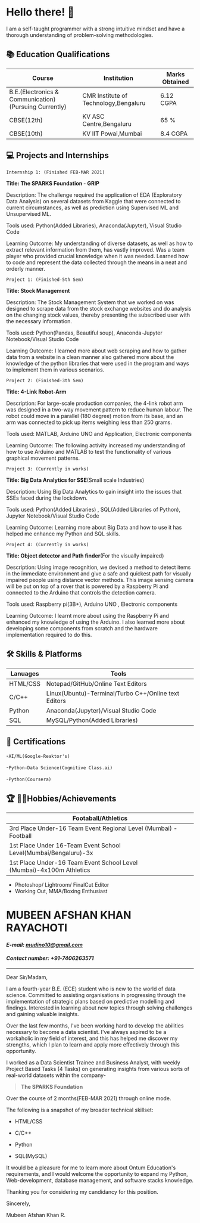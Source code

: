 # Hello there! 👋 

I am a self-taught programmer with a strong intuitive mindset and have a thorough understanding of problem-solving methodologies.



## 📚 Education Qualifications 

|  Course            |          Institution                                                       | Marks Obtained | 
| ----------------- | ------------------------------------------------------------------ | ------------------- |
| B.E.(Electronics & Communication)(Pursuing Currently) | CMR Institute of Technology,Bengaluru |      6.12 CGPA         |                      
| CBSE(12th) | KV ASC Centre,Bengaluru |                          65 %                                           |
| CBSE(10th) | KV IIT Powai,Mumbai |                               8.4 CGPA                                      |



## 💻 Projects and Internships

`Internship 1: (Finished FEB-MAR 2021)`

**Title: The SPARKS Foundation - GRIP**

Description: The challenge required the application of EDA (Exploratory Data Analysis) on several datasets from Kaggle that were connected to current circumstances, as well as prediction using Supervised ML and Unsupervised ML.


Tools used: Python(Added Libraries), Anaconda(Jupyter), Visual Studio Code 

Learning Outcome: My understanding of diverse datasets, as well as how to extract relevant information from them, has vastly improved. Was a team player who provided crucial knowledge when it was needed.
Learned how to code and represent the data collected through the means in a neat and orderly manner.


`Project 1: (Finished-5th Sem)`

 **Title: Stock Management**

Description: The Stock Management System that we worked on was designed to scrape data from the stock exchange websites and do analysis on the changing stock values, thereby presenting the subscribed user with the necessary information.

Tools used: Python(Pandas, Beautiful soup), Anaconda-Jupyter Notebook/Visual Studio Code

Learning Outcome: I learned more about web scraping and how to gather data from a website in a clean manner also gathered more about the knowledge of the python libraries that were used in the program and ways to implement them in various scenarios.


`Project 2: (Finished-3th Sem)`

 **Title: 4-Link Robot-Arm**

Description: For large-scale production companies, the 4-link robot arm was designed in a two-way movement pattern to reduce human labour. The robot could move in a parallel (180 degree) motion from its base, and an arm was connected to pick up items weighing less than 250 grams. 

Tools used: MATLAB, Arduino UNO and Application, Electronic components

Learning Outcome: The following activity increased my understanding of how to use Arduino and MATLAB to test the functionality of various graphical movement patterns.

`Project 3: (Currently in works)`

**Title: Big Data Analytics for SSE**(Small scale Industries)

Description: Using Big Data Analytics to gain insight into the issues that SSEs faced during the lockdown.


Tools used: Python(Added Libraries) , SQL(Added Libraries of Python), Jupyter Notebook/Visual Studio Code

Learning Outcome: Learning more about Big Data and how to use it has helped me enhance my Python and SQL skills.

`Project 4: (Currently in works)`

**Title: Object detector and Path finder**(For the visually impaired)

Description: Using image recognition, we devised a method to detect items in the immediate environment and give a safe and quickest path for visually impaired people using distance vector methods. This image sensing camera will be put on top of a rover that is powered by a Raspberry Pi and connected to the Arduino that controls the detection camera.

Tools used: Raspberry pi(3B+), Arduino UNO , Electronic components

Learning Outcome: I learnt more about using the Raspberry Pi and enhanced my knowledge of using the Arduino. I also learned more about developing some components from scratch and the hardware implementation required to do this.


## 🛠 Skills & Platforms

|  Lanuages           |          Tools                          |
| ----------------- | ------------------------------------------|
| HTML/CSS | Notepad/GitHub/Online Text Editors |                  
| C/C++ | Linux(Ubuntu)-Terminal/Turbo C++/Online text Editors |
| Python | Anaconda(Jupyter)/Visual Studio Code | 
| SQL    | MySQL/Python(Added Libraries)|


## 📜 Certifications

-`AI/ML(Google-Reaktor's)`

-`Python-Data Science(Cognitive Class.ai)`

-`Python(Coursera)`


## 🏆 🏃🏼Hobbies/Achievements

   | Footaball/Athletics                                             |
   |-----------------------------------------------------------------|
   | 3rd Place Under-16 Team Event Regional Level (Mumbai) -Football |
   | 1st Place Under 16-Team Event School Level(Mumbai/Bengaluru)-3x |
   | 1st Place Under-16 Team Event School Level (Mumbai)-4x100m Athletics |
    
- Photoshop/ Lightroom/ FinalCut Editor
- Working Out, MMA/Boxing Enthusiast

## 
##

# **MUBEEN AFSHAN KHAN RAYACHOTI**
 
 #### *E-mail: mudino10@gmail.com*
 #### *Contact number: +91-7406263571*
 ---
 
 Dear Sir/Madam,
 
I am a fourth-year B.E. (ECE) student who is new to the world of data science. Committed to assisting organisations in progressing through the implementation of strategic plans based on predictive modelling and findings. Interested in learning about new topics through solving challenges and gaining valuable insights.

Over the last few months, I've been working hard to develop the abilities necessary to become a data scientist. I've always aspired to be a workaholic in my field of interest, and this has helped me discover my strengths, which I plan to learn and apply more effectively through this opportunity.

I worked as a Data Scientist Trainee and Business Analyst, with weekly Project Based Tasks (4 Tasks) on generating insights from various sorts of real-world datasets within the company- 

> **The SPARKS Foundation** 

Over the course of 2 months(FEB-MAR 2021) through online mode.

The following is a snapshot of my broader technical skillset:

 + HTML/CSS 
    
+ C/C++

+ Python

+ SQL(MySQL)

It would be a pleasure for me to learn more about Ontum Education's requirements, and I would welcome the opportunity to expand my Python, Web-development, database management, and software stacks knowledge.

Thanking you for considering my candidancy for this position.


Sincerely,


Mubeen Afshan Khan R.

